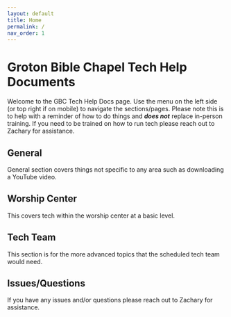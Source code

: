 ```yaml
---
layout: default
title: Home
permalink: /
nav_order: 1
---
```


# Groton Bible Chapel Tech Help Documents

Welcome to the GBC Tech Help Docs page. Use the menu on the left side (or top right if on mobile) to navigate the sections/pages. Please note this is to help with a reminder of how to do things and ***does not*** replace in-person training. If you need to be trained on how to run tech please reach out to Zachary for assistance.

## General
General section covers things not specific to any area such as downloading a YouTube video.

## Worship Center
This covers tech within the worship center at a basic level.

## Tech Team
This section is for the more advanced topics that the scheduled tech team would need.

## Issues/Questions
If you have any issues and/or questions please reach out to Zachary for assistance.
